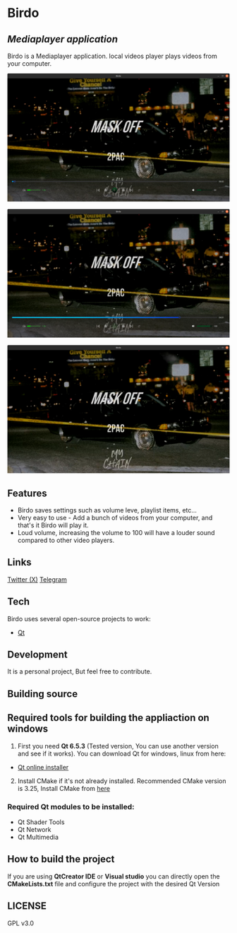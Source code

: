 # Birdo
## _Mediaplayer application_
Birdo is a Mediaplayer application. local videos player plays videos from your computer.

![Image](metadata/Images/screen-1.png)

![Image](metadata/Images/screen-2.png)

![Image](metadata/Images/screen-3.png)

## Features
- Birdo saves settings such as volume leve, playlist items, etc...
- Very easy to use - Add a bunch of videos from your computer, and that's it Birdo will play it.
- Loud volume, increasing the volume to 100 will have a louder sound compared to other video players.

## Links

[Twitter (X)](https://twitter.com/Shehab_Ahmed05)
[Telegram](https://t.me/ShehabGuii)

## Tech

Birdo uses several open-source projects to work:

- [Qt](https://www.qt.io/)

## Development

It is a personal project, But feel free to contribute.

## Building source
## Required tools for building the appliaction on windows

1. First you need **Qt 6.5.3** (Tested version, You can use another version and see if it works). You can download Qt for windows, linux from here:
- [Qt online installer](https://www.qt.io/download-open-source)

2. Install CMake if it's not already installed. Recommended CMake version is 3.25, Install CMake from [here](https://cmake.org/download/)

### Required Qt modules to be installed:

- Qt Shader Tools
- Qt Network
- Qt Multimedia

## How to build the project
If you are using **QtCreator IDE** or **Visual studio** you can directly open the **CMakeLists.txt** file and configure the project with the desired Qt Version

## LICENSE

GPL v3.0
